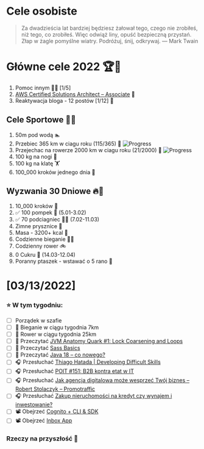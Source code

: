 Cele osobiste
==============
> Za dwadzieścia lat bardziej będziesz żałował tego, czego nie zrobiłeś, niż tego, co zrobiłeś. Więc odwiąż liny, opuść bezpieczną przystań. Złap w żagle pomyślne wiatry. Podróżuj, śnij, odkrywaj.
> — Mark Twain

# Główne cele 2022 🏆🥇
1. Pomoc innym 🧚‍♂️ [1/5]
2. [AWS Certified Solutions Architect – Associate](https://aws.amazon.com/certification/certified-solutions-architect-associate/) 📜
3. Reaktywacja bloga - 12 postów [1/12] 📝

## Cele Sportowe 💪🥈
1. 50m pod wodą 🏊
2. Przebiec 365 km w ciagu roku (115/365) 🏃 ![Progress](https://progress-bar.dev/31/)
3. Przejechac na rowerze 2000 km w ciagu roku (21/2000) 🚴 ![Progress](https://progress-bar.dev/1/)
4. 100 kg na nogi 🦵
5. 100 kg na klatę 🏋️
6. 100_000 kroków jednego dnia 🚶

## Wyzwania 30 Dniowe 🔥🥉
1. 10_000 kroków 🦶
2. ✅ 100 pompek 🙇 (5.01-3.02)
3. ✅ 70 podciagniec 🏋️‍♂️ (7.02-11.03)
4. Zimne prysznice 🚿
5. Masa - 3200+ kcal 🍌
6. Codzienne bieganie 🏃‍♀️
7. Codzienny rower 🚲
8. 0 Cukru 🎂 (14.03-12.04)
9. Poranny ptaszek - wstawać o 5 rano 🌅

# [03/13/2022]
### ⭐ W tym tygodniu:
- [ ] Porządek w szafie
- [ ] 🏃 Bieganie w ciągu tygodnia 7km
- [ ] 🚴 Rower w ciągu tygodnia 25km
- [ ] 📗 Przeczytać [JVM Anatomy Quark #1: Lock Coarsening and Loops](https://shipilev.net/jvm/anatomy-quarks/1-lock-coarsening-for-loops/)
- [ ] 📗 Przeczytać [Sass Basics](https://sass-lang.com/guide)
- [ ] 📗 Przeczytać [Java 18 – co nowego?](https://bartlomiejchmielewski.pl/java-18/)
- [ ] 🎧 Przesłuchać [Thiago Hatada | Developing Difficult Skills](https://effortlessenglishshow.com/thiago-hatada-developing-difficult-skills)
- [ ] 🎧 Przesłuchać [POIT #151: B2B kontra etat w IT](https://porozmawiajmyoit.pl/poit-151-b2b-kontra-etat-w-it/)
- [ ] 🎧 Przesłuchać [Jak agencja digitalowa może wesprzeć Twój biznes – Robert Stolaczyk – Promotraffic](https://zaprojektujswojezycie.pl/jak-agencja-digitalowa-moze-wesprzec-twoj-biznes-robert-stolaczyk-promotraffic/)
- [ ] 🎧 Przesłuchać [Zakup nieruchomości na kredyt czy wynajem i inwestowanie?](https://inwestomat.eu/zakup-nieruchomosci-na-kredyt-czy-wynajem-i-inwestowanie/)
- [ ] 📽️ Obejrzeć [Cognito + CLI & SDK](https://www.youtube.com/watch?v=Ia-UEYYR44s&t=10354s)
- [ ] 📽️ Obejrzeć [Inbox App](https://www.youtube.com/watch?v=Tdo16MXXt1M&list=PLqq-6Pq4lTTak0b5DnJ-x85MWMPaTdl4A&index=5)

### Rzeczy na przyszłość 🏅
